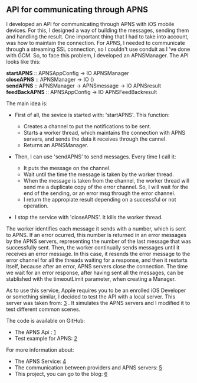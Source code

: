 ## API for communicating through APNS
I developed an API for communicating through APNS with iOS mobile devices.
For this, I designed a way of building the messages, sending them and handling the result. 
One important thing that I had to take into account, was how to maintain the connection. For APNS, I needed to communicate through a streaming SSL connection, so I couldn't use conduit as I 've done with GCM. So, to face this problem, I developed an APNSManager.
The API looks like this:

 **startAPNS**     :: APNSAppConfig -> IO APNSManager  
 **closeAPNS**     :: APNSManager   -> IO ()  
 **sendAPNS**      :: APNSManager   -> APNSmessage -> IO APNSresult  
 **feedBackAPNS**  :: APNSAppConfig -> IO APNSFeedBackresult  

The main idea is:

- First of all, the sevice is started with: 'startAPNS'.
  This function:
    * Creates a channel to put the notifications to be sent.
    * Starts a worker thread, which maintains the connection with APNS servers, and sends the data it receives through the cannel.
    * Returns an APNSManager.

- Then, I can use 'sendAPNS' to send messages. Every time I call it:
    * It puts the message on the channel.
    * Wait until the time the message is taken by the worker thread.
    * When the message is taken from the channel, the worker thread will send me a duplicate copy of the error channel. So, I will wait for the end of the sending, or an error msg through the error channel.
    * I return the appropiate result depending on a successful or not operation.

- I stop the service with 'closeAPNS'. It kills the worker thread.

The worker identifies each message it sends with a number, which is sent to APNS. If an error ocurred, this number is returned in an error messages by the APNS servers, representing the number of the last message that was successfully sent.
Then, the worker continually sends messages until it receives an error message. In this case, it resends the error message to the error channel for all the threads waiting for a response, and then it restarts itself, because after an error, APNS servers close the connection.
The time we wait for an error response, after having sent all the messages, can be stablished with the timeoutLimit parameter, when creating a Manager.

As to use this service, Apple requires you to be an enrolled iOS Developer or something similar, I decided to test the API with a local server. This server was taken from: [3](http://bravenewmethod.wordpress.com/2013/04/20/test-server-for-apple-push-notification-and-feedback-integration/) . It simulates the APNS servers and I modified it to test different common scenes.

The code is available on GitHub:
 - The APNS Api : [1](https://github.com/MarcosPividori/push-notify/tree/master/push-notify/Network/PushNotify/Apns)
 - Test example for APNS: [2](https://github.com/MarcosPividori/push-notify/tree/master/push-notify/test/testAPNS)

For more information about:
 - The APNS Service: [4](http://developer.apple.com/library/ios/#documentation/NetworkingInternet/Conceptual/RemoteNotificationsPG/Chapters/ApplePushService.html#//apple_ref/doc/uid/TP40008194-CH100-SW9)
 - The communication between providers and APNS servers:  [5](http://developer.apple.com/library/ios/#documentation/NetworkingInternet/Conceptual/RemoteNotificationsPG/Chapters/CommunicatingWIthAPS.html#//apple_ref/doc/uid/TP40008194-CH101-SW1)
 - This project, you can go to the blog: [6](http://gsoc2013cwithmobiledevices.blogspot.com.ar/)
